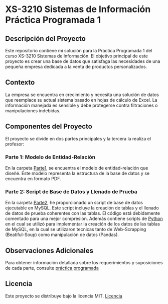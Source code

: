 # XS-3210 Sistemas de Información Práctica Programada 1

## Descripción del Proyecto
Este repositorio contiene mi solución para la Práctica Programada 1 del curso XS-3210 Sistemas de Información. El objetivo principal de este proyecto es crear una base de datos que satisfaga las necesidades de una pequeña empresa dedicada a la venta de productos personalizados.

## Contexto
La empresa se encuentra en crecimiento y necesita una solución de datos que reemplace su actual sistema basado en hojas de cálculo de Excel. La información manejada es sensible y debe protegerse contra filtraciones o manipulaciones indebidas.

## Componentes del Proyecto
El proyecto se divide en dos partes principales y la tercera la realiza el profesor:

### Parte 1: Modelo de Entidad-Relación

En la carpeta [Parte1](Parte1), se encuentra el modelo de entidad-relación que diseñé. Este modelo representa la estructura de la base de datos y se encuentra en formato PDF.
### Parte 2: Script de Base de Datos y Llenado de Prueba

En la carpeta [Parte2](Parte2), he proporcionado un script de base de datos ejecutable en MySQL. Este script incluye la creación de tablas y el llenado de datos de prueba coherentes con las tablas. El código está debidamente comentado para una mejor compresión. Además contiene scripts de [Python](Parte2/Python) en el cual se utilizó para implementar la creación de los datos de las tablas de MySQL, en la cual se utilizaron tecnicas tanto de Web-Scrapping (Beatiful-Soup) como manipulación de datos (Pandas).

## Observaciones Adicionales
Para obtener información detallada sobre los requerimientos y suposiciones de cada parte, consulte [práctica programada](Pratica_Programada1.pdf)

## Licencia
Este proyecto se distribuye bajo la licencia MIT. [Licencia](LICENSE)
